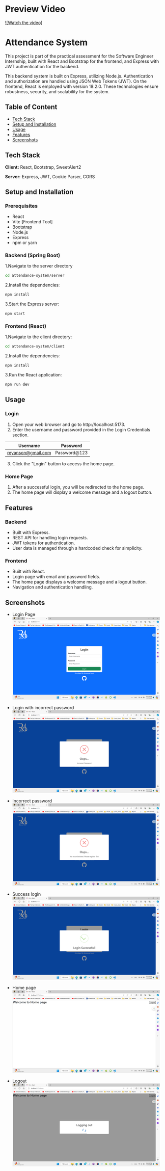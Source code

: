 # Preview Video
[![Watch the video]](https://www.youtube.com/embed/APOPm01BVrk)
# Attendance System

This project is part of the practical assessment for the Software Engineer Internship, built with React and Bootstrap for the frontend, and Express with JWT authentication for the backend.

This backend system is built on Express, utilizing Node.js. Authentication and authorization are handled using JSON Web Tokens (JWT). On the frontend, React is employed with version 18.2.0. These technologies ensure robustness, security, and scalability for the system.


## Table of Content

 - [Tech Stack]([https://github.com/reyanson/attendance-system?tab=readme-ov-file#tech-stack])
 - [Setup and Installation]([https://github.com/reyanson/attendance-system?tab=readme-ov-file#setup-and-installation])
 - [Usage]([https://github.com/reyanson/attendance-system?tab=readme-ov-file#usage])
 - [Features]([https://github.com/reyanson/attendance-system?tab=readme-ov-file#features])
 - [Screenshots]([https://github.com/reyanson/attendance-system?tab=readme-ov-file#screenshots])


## Tech Stack

**Client:** React, Bootstrap, SweetAlert2  

**Server:** Express, JWT, Cookie Parser, CORS


## Setup and Installation

### Prerequisites
 - React 
 - Vite [Frontend Tool]
 - Bootstrap
 - Node.js
 - Express
 - npm or yarn

### Backend (Spring Boot)

1.Navigate to the server directory

```bash
cd attendance-system/server
```

2.Install the dependencies:

```bash
npm install
```

3.Start the Express server:

```bash
npm start
```

### Frontend (React)

1.Navigate to the client directory:

```bash
cd attendance-system/client
```

2.Install the dependencies:

```bash
npm install
```

3.Run the React application:

```bash
npm run dev
```


## Usage

### Login
1.  Open your web browser and go to http://localhost:5173.
2.  Enter the username and password provided in the Login Credentials section.

| Username             | Password                                                                |
| ----------------- | ------------------------------------------------------------------ |
| reyanson@gmail.com | Password@123 |


3.  Click the "Login" button to access the home page.

### Home Page
1.  After a successful login, you will be redirected to the home page.
2.  The home page will display a welcome message and a logout button.
## Features

### Backend
 - Built with Express.
 - REST API for handling login requests.
 - JWT tokens for authentication.
 - User data is managed through a hardcoded check for simplicity.

 ### Frontend
 - Built with React.
 - Login page with email and password fields.
 - The home page displays a welcome message and a logout button.
 - Navigation and authentication handling.


## Screenshots

 - Login Page
![App Screenshot](https://github.com/reyanson/attendance-system/blob/14171080106dbe75986cd60b383f2f258c6e3337/docs/1.Login%20page.png)

- Login with incorrect password
![App Screenshot](https://github.com/reyanson/attendance-system/blob/14171080106dbe75986cd60b383f2f258c6e3337/docs/2.Login%20with%20incorrect%20password.png)

- Incorrect password
![App Screenshot](https://github.com/reyanson/attendance-system/blob/14171080106dbe75986cd60b383f2f258c6e3337/docs/3.Incorrect%20password.png)

 - Success login
![App Screenshot](https://github.com/reyanson/attendance-system/blob/14171080106dbe75986cd60b383f2f258c6e3337/docs/4.Success%20login.png)

- Home page
![App Screenshot](https://github.com/reyanson/attendance-system/blob/14171080106dbe75986cd60b383f2f258c6e3337/docs/5.Home%20page.png)

- Logout
![App Screenshot](https://github.com/reyanson/attendance-system/blob/14171080106dbe75986cd60b383f2f258c6e3337/docs/6.Logout.png)
